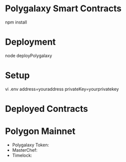 # Polygalaxy Smart Contracts

npm install

# Deployment

node deployPolygalaxy

# Setup

vi .env address=youraddress privateKey=yourprivatekey

# Deployed Contracts

# Polygon Mainnet

- Polygalaxy Token:
- MasterChef:
- Timelock:
